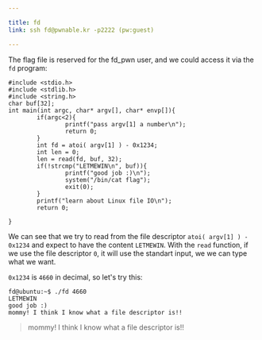 ```yaml
---

title: fd
link: ssh fd@pwnable.kr -p2222 (pw:guest)

---
```


The flag file is reserved for the fd_pwn user, and we could access it via the `fd` program:

    #include <stdio.h>
    #include <stdlib.h>
    #include <string.h>
    char buf[32];
    int main(int argc, char* argv[], char* envp[]){
            if(argc<2){
                    printf("pass argv[1] a number\n");
                    return 0;
            }
            int fd = atoi( argv[1] ) - 0x1234;
            int len = 0;
            len = read(fd, buf, 32);
            if(!strcmp("LETMEWIN\n", buf)){
                    printf("good job :)\n");
                    system("/bin/cat flag");
                    exit(0);
            }
            printf("learn about Linux file IO\n");
            return 0;

    }

We can see that we try to read from the file descriptor `atoi( argv[1] ) - 0x1234` and expect to have the content `LETMEWIN`.
With the `read` function, if we use the file descriptor `0`, it will use the standart input, we we can type what we want.

`0x1234` is `4660` in decimal, so let's try this:

    fd@ubuntu:~$ ./fd 4660
    LETMEWIN
    good job :)
    mommy! I think I know what a file descriptor is!!

>  mommy! I think I know what a file descriptor is!!
